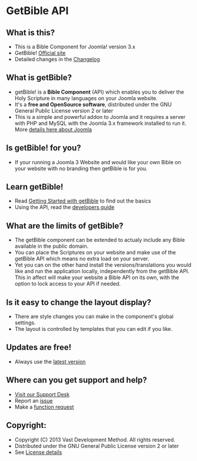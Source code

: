 GetBible API
====================

What is this?
---------------------
* This is a Bible Component for Joomla! version 3.x
* GetBible! [Official site](http://getBible.net)
* Detailed changes in the [Changelog](https://github.com/getbible/Joomla-3-Component/commits/master)

What is getBible?
---------------------
* getBible! is a **Bible Component** (API) which enables you to deliver the Holy Scripture in many languages on your Joomla website.
* It's a **free and OpenSource software**, distributed under the GNU General Public License version 2 or later
* This is a simple and powerful addon to Joomla and it requires a server with PHP and MySQL with the Joomla 3.x framework installed to run it.
More [details here about Joomla](http://www.joomla.org/about-joomla.html)

Is getBible! for you?
---------------------
* If your running a Joomla 3 Website and would like your own Bible on your website with no branding then getBible is for you.

Learn getBible!
---------------------
* Read [Getting Started with getBible](https://github.com/getbible/joomla-3/wiki) to find out the basics
* Using the API, read the [developers guide](https://github.com/getbible/Joomla-3/wiki/API)

What are the limits of getBible?
---------------------
* The getBible component can be extended to actualy include any Bible available in the public domain.
* You can place the Scriptures on your website and make use of the getBible API which means no extra load on your server.
* Yet you can on the other hand install the versions/translations you would like and run the application locally, independently from the getBible API. This in affect will make your website a Bible API on its own, with the option to lock access to your API if needed.

Is it easy to change the layout display?
---------------------
* There are style changes you can make in the component's global settings.
* The layout is controlled by templates that you can edit if you like.

Updates are free!
---------------------
* Always use the [latest version](https://github.com/getbible/Joomla-3/zipball/master/)

Where can you get support and help?
---------------------
* [Visit our Support Desk](http://getbible.net/support)
* Report an [issue](https://github.com/getbible/Joomla-3/issues)
* Make a [function request](https://github.com/getbible/Joomla-3/issues)

Copyright:
---------------------
* Copyright (C) 2013 Vast Development Method. All rights reserved. 
* Distributed under the GNU General Public License version 2 or later
* See [License details](http://getbible.net/license)
